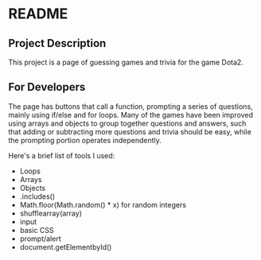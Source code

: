 # README

## Project Description
This project is a page of guessing games and trivia for the game Dota2.

## For Developers
The page has buttons that call a function, prompting a series of questions, mainly using if/else and for loops. Many of the games have been improved using arrays and objects to group together questions and answers, such that adding or subtracting more questions and trivia should be easy, while the prompting portion operates independently.

Here's a brief list of tools I used:
* Loops
* Arrays
* Objects
* .includes()
* Math.floor(Math.random() * x) for random integers
* shufflearray(array)
* input
* basic CSS
* prompt/alert
* document.getElementbyId()
